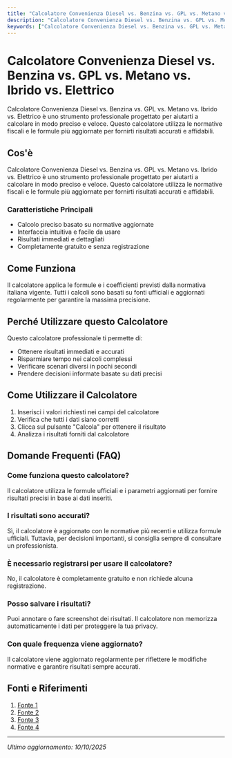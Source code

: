 ```yaml
---
title: "Calcolatore Convenienza Diesel vs. Benzina vs. GPL vs. Metano vs. Ibrido vs. Elettrico"
description: "Calcolatore Convenienza Diesel vs. Benzina vs. GPL vs. Metano vs. Ibrido vs. Elettrico è uno strumento professionale progettato per aiutarti a calcolare in modo preciso e veloce. Questo calcolatore utilizza le normative fiscali e le formule più aggiornate per fornirti risultati accurati e affidabili."
keywords: ["Calcolatore Convenienza Diesel vs. Benzina vs. GPL vs. Metano vs. Ibrido vs. Elettrico", "calcolatore", "calcolo online"]
---
```


# Calcolatore Convenienza Diesel vs. Benzina vs. GPL vs. Metano vs. Ibrido vs. Elettrico

Calcolatore Convenienza Diesel vs. Benzina vs. GPL vs. Metano vs. Ibrido vs. Elettrico è uno strumento professionale progettato per aiutarti a calcolare in modo preciso e veloce. Questo calcolatore utilizza le normative fiscali e le formule più aggiornate per fornirti risultati accurati e affidabili.

## Cos'è

Calcolatore Convenienza Diesel vs. Benzina vs. GPL vs. Metano vs. Ibrido vs. Elettrico è uno strumento professionale progettato per aiutarti a calcolare in modo preciso e veloce. Questo calcolatore utilizza le normative fiscali e le formule più aggiornate per fornirti risultati accurati e affidabili.

### Caratteristiche Principali

- Calcolo preciso basato su normative aggiornate
- Interfaccia intuitiva e facile da usare
- Risultati immediati e dettagliati
- Completamente gratuito e senza registrazione

## Come Funziona

Il calcolatore applica le formule e i coefficienti previsti dalla normativa italiana vigente. Tutti i calcoli sono basati su fonti ufficiali e aggiornati regolarmente per garantire la massima precisione.

## Perché Utilizzare questo Calcolatore

Questo calcolatore professionale ti permette di:

- Ottenere risultati immediati e accurati
- Risparmiare tempo nei calcoli complessi
- Verificare scenari diversi in pochi secondi
- Prendere decisioni informate basate su dati precisi

## Come Utilizzare il Calcolatore

1. Inserisci i valori richiesti nei campi del calcolatore
2. Verifica che tutti i dati siano corretti
3. Clicca sul pulsante "Calcola" per ottenere il risultato
4. Analizza i risultati forniti dal calcolatore

## Domande Frequenti (FAQ)

### Come funziona questo calcolatore?

Il calcolatore utilizza le formule ufficiali e i parametri aggiornati per fornire risultati precisi in base ai dati inseriti.

### I risultati sono accurati?

Sì, il calcolatore è aggiornato con le normative più recenti e utilizza formule ufficiali. Tuttavia, per decisioni importanti, si consiglia sempre di consultare un professionista.

### È necessario registrarsi per usare il calcolatore?

No, il calcolatore è completamente gratuito e non richiede alcuna registrazione.

### Posso salvare i risultati?

Puoi annotare o fare screenshot dei risultati. Il calcolatore non memorizza automaticamente i dati per proteggere la tua privacy.

### Con quale frequenza viene aggiornato?

Il calcolatore viene aggiornato regolarmente per riflettere le modifiche normative e garantire risultati sempre accurati.

## Fonti e Riferimenti

1. [Fonte 1](https://www.borsoi.net/dimmi-quanti-chilometri-fai-e-ti-diro-che-alimentazione-scegliere/)
2. [Fonte 2](https://www.vaielettrico.it/i-costi-al-km-confronto-elettrico-ibrido-metano-gpl/)
3. [Fonte 3](https://www.newsauto.it/guide/auto-elettrica-benzina-diesel-gpl-confronto-consumi-2025-565453/)
4. [Fonte 4](https://www.soleinrete.org/files/page/Simulatori/gaae_simulatore_auto_elettriche_rev16.xls)

---

*Ultimo aggiornamento: 10/10/2025*
